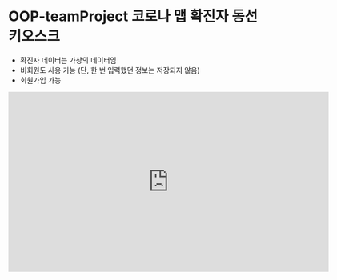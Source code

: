 # OOP-teamProject 코로나 맵 확진자 동선 키오스크

- 확진자 데이터는 가상의 데이터임
- 비회원도 사용 가능 (단, 한 번 입력했던 정보는 저장되지 않음)
- 회원가입 가능

<iframe width="640" height="360" src=https://www.youtube.com/watch?v=beZjQygNQEk" frameborder="0" gesture="media" allowfullscreen=""></iframe>
